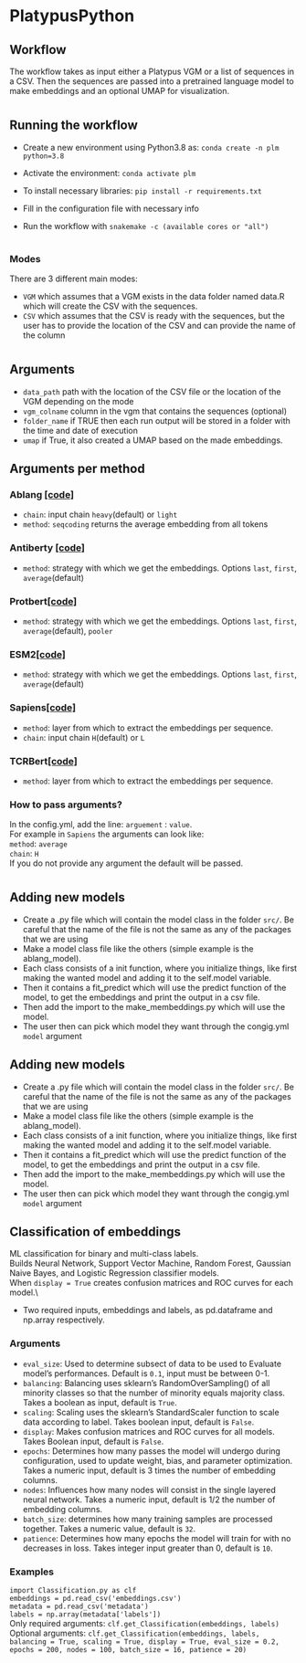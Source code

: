 # PlatypusPython

## Workflow

The workflow takes as input either a Platypus VGM or a list of sequences in a CSV. Then the sequences are passed into a pretrained language model to make embeddings and an optional UMAP for visualization.
#
## Running the workflow

- Create a new environment using Python3.8 as:
`conda create -n plm python=3.8`

- Activate the environment:
`conda activate plm`

- To install necessary libraries:
`pip install -r requirements.txt`

- Fill in the configuration file with necessary info

- Run the workflow with `snakemake -c (available cores or "all")`

#
### Modes

There are 3 different main modes:
- `VGM` which assumes that a VGM exists in the data folder named data.R which will create the CSV with the sequences.
- `CSV` which assumes that the CSV is ready with the sequences, but the user has to provide the location of the CSV and can provide the name of the column
#

## Arguments

- `data_path` path with the location of the CSV file or the location of the VGM depending on the mode
- `vgm_colname` column in the vgm that contains the sequences (optional)
- `folder_name` if TRUE then each run output will be stored in a folder with the time and date of execution
- `umap` if True, it also created a UMAP based on the made embeddings.

## Arguments per method

### Ablang [\[code\]](https://github.com/oxpig/AbLang/tree/main) 
- `chain`: input chain `heavy`(default) or `light`
- `method`: `seqcoding` returns the average embedding from all tokens

### Antiberty [\[code\]](https://pypi.org/project/antiberty/)
- `method`: strategy with which we get the embeddings. Options `last`, `first`, `average`(default)

### Protbert[\[code\]](https://huggingface.co/Rostlab/prot_bert)
- `method`: strategy with which we get the embeddings. Options `last`, `first`, `average`(default), `pooler`

### ESM2[\[code\]](https://huggingface.co/docs/transformers/model_doc/esm)
- `method`: strategy with which we get the embeddings. Options `last`, `first`, `average`(default)

### Sapiens[\[code\]](https://pypi.org/project/sapiens/)
- `method`: layer from which to extract the embeddings per sequence.
- `chain`: input chain `H`(default) or `L`

### TCRBert[\[code\]](https://huggingface.co/wukevin/tcr-bert)
- `method`: layer from which to extract the embeddings per sequence.

### How to pass arguments?
In the config.yml, add the line: `arguement` : `value`.\
For example in `Sapiens` the arguments can look like: \
`method`: `average`\
`chain`: `H`\
If you do not provide any argument the default will be passed.
#


## Adding new models

- Create a .py file which will contain the model class in the folder `src/`. Be careful that the name of the file is not the same as any of the packages that we are using
- Make a model class file like the others (simple example is the ablang_model). 
- Each class consists of a init function, where you initialize things, like first making the wanted model and adding it to the self.model variable. 
- Then it contains a fit_predict which will use the predict function of the model, to get the embeddings and print the output in a csv file.
- Then add the import to the make_membeddings.py which will use the model.
- The user then can pick which model they want through the congig.yml `model` argument

## Adding new models

- Create a .py file which will contain the model class in the folder `src/`. Be careful that the name of the file is not the same as any of the packages that we are using
- Make a model class file like the others (simple example is the ablang_model). 
- Each class consists of a init function, where you initialize things, like first making the wanted model and adding it to the self.model variable. 
- Then it contains a fit_predict which will use the predict function of the model, to get the embeddings and print the output in a csv file.
- Then add the import to the make_membeddings.py which will use the model.
- The user then can pick which model they want through the congig.yml `model` argument

## Classification of embeddings

ML classification for binary and multi-class labels.\
Builds Neural Network, Support Vector Machine, Random Forest, Gaussian Naive Bayes, and Logistic Regression classifier models.\
When `display = True` creates confusion matrices and ROC curves for each model.\
- Two required inputs, embeddings and labels, as pd.dataframe and np.array respectively.  

### Arguments

- `eval_size`: Used to determine subsect of data to be used to Evaluate model’s performances. Default is `0.1`, input must be between 0-1.  
- `balancing`: Balancing uses sklearn’s RandomOverSampling() of all minority classes so that the number of minority equals majority class. Takes a boolean as input, default is `True`. 
- `scaling`: Scaling uses the sklearn’s StandardScaler function to scale data according to label. Takes boolean input, default is `False`.
- `display`: Makes confusion matrices and ROC curves for all models. Takes Boolean input, default is `False`. 
- `epochs`: Determines how many passes the model will undergo during configuration, used to update weight, bias, and parameter optimization. Takes a numeric input, default is 3 times the number of embedding columns.
- `nodes`: Influences how many nodes will consist in the single layered neural network. Takes a numeric input, default is 1/2 the number of embedding columns.
- `batch_size`: determines how many training samples are processed together. Takes a numeric value, default is `32`. 
- `patience`: Determines how many epochs the model will train for with no decreases in loss. Takes integer input greater than 0, default is `10`.

### Examples

`import Classification.py as clf`\
`embeddings = pd.read_csv('embeddings.csv')`\
`metadata = pd.read_csv('metadata')`\
`labels = np.array(metadata['labels'])`\
Only required arguments: `clf.get_Classification(embeddings, labels)`\
Optional arguments: `clf.get_Classification(embeddings, labels, balancing = True, scaling = True, display = True, eval_size = 0.2, epochs = 200, nodes = 100, batch_size = 16, patience = 20)`
